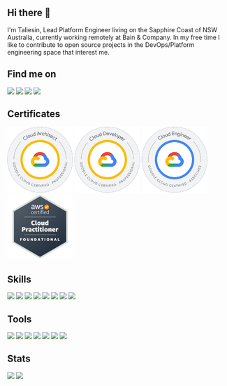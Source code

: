 ## Hi there 👋

I'm Taliesin, Lead Platform Engineer living on the Sapphire Coast of NSW Australia, currently working remotely at Bain & Company. In my free time I like to contribute to open source projects in the DevOps/Platform engineering space that interest me.

## Find me on

[![](https://img.shields.io/badge/Discord-grey.svg?labelColor=7289DA&logo=Discord&style=for-the-badge&logoColor=white)](https://discord.com/users/175849363212468224)
[![](https://img.shields.io/badge/GitLab-grey.svg?labelColor=FC6D26&logo=GitLab&style=for-the-badge&logoColor=white)](https://gitlab.com/strongishllama)
[![](https://img.shields.io/badge/GitHub-grey.svg?labelColor=181717&logo=GitHub&style=for-the-badge&logoColor=white)](https://github.com/strongishllama)
[![](https://img.shields.io/badge/LinkedIn-grey?labelColor=0A66C2&logo=LinkedIn&style=for-the-badge&logoColor=white)](https://www.linkedin.com/in/taliesin-millhouse-00001)

## Certificates

[<img src="https://raw.githubusercontent.com/strongishllama/strongishllama/main/assets/google-certified-professional-cloud-architect.png" height="150px">](https://www.credential.net/9304338f-fac9-4663-b80f-97a7de76c9db)
[<img src="https://raw.githubusercontent.com/strongishllama/strongishllama/main/assets/google-certified-professional-cloud-developer.png" height="150px">](https://www.credential.net/84cd894b-71e5-4952-8de8-b2a03f3b4acb)
[<img src="https://raw.githubusercontent.com/strongishllama/strongishllama/main/assets/google-certified-associate-cloud-engineer.png" height="150px">](https://www.credential.net/e911568a-7466-47d2-a129-01ecc41dc9c4)
[<img src="https://raw.githubusercontent.com/strongishllama/strongishllama/main/assets/aws-certified-cloud-practitioner.png" height="150px">](https://www.credly.com/badges/aaa06788-4a2e-4d00-9d5c-b116fd67bd3a)

## Skills

![](https://img.shields.io/badge/Amazon%20Web%20Services%20(AWS)-grey?labelColor=FF9900&logo=Amazon&style=for-the-badge&logoColor=white)
![](https://img.shields.io/badge/Google%20Cloud%20Platform%20(GCP)-grey?labelColor=4285F4&logo=GoogleCloud&style=for-the-badge&logoColor=white)
![](https://img.shields.io/badge/Terraform-grey?labelColor=7B42BC&logo=Terraform&style=for-the-badge&logoColor=white)
![](https://img.shields.io/badge/GitHub%20Actions-grey?labelColor=2088FF&logo=GitHubActions&style=for-the-badge&logoColor=white)
![](https://img.shields.io/badge/Golang-grey?labelColor=00ADD8&logo=Go&style=for-the-badge&logoColor=white)
![](https://img.shields.io/badge/Typescript-grey?labelColor=3178C6&logo=Typescript&style=for-the-badge&logoColor=white)
![](https://img.shields.io/badge/PHP-grey?labelColor=777BB4&logo=PHP&style=for-the-badge&logoColor=white)
![](https://img.shields.io/badge/Vue.js-grey?labelColor=4FC08D&logo=Vue.js&style=for-the-badge&logoColor=white)

## Tools

![](https://img.shields.io/badge/Git-grey?labelColor=F05032&logo=Git&style=for-the-badge&logoColor=white)
![](https://img.shields.io/badge/GitLab-grey?labelColor=FC6D26&logo=GitLab&style=for-the-badge&logoColor=white)
![](https://img.shields.io/badge/GitHub-grey?labelColor=181717&logo=GitHub&style=for-the-badge&logoColor=white)
![](https://img.shields.io/badge/linux-grey?labelColor=FCC624&logo=Linux&style=for-the-badge&logoColor=white)
![](https://img.shields.io/badge/macOS-grey?labelColor=000000&logo=macos&style=for-the-badge&logoColor=white)
![](https://img.shields.io/badge/Neovim-grey?labelColor=00b952&logo=Neovim&style=for-the-badge&logoColor=white)
![](https://img.shields.io/badge/Visual%20Studio%20Code-grey?labelColor=007ACC&logo=VisualStudioCode&style=for-the-badge&logoColor=white)

## Stats

![](https://gitlab-readme-stats.vercel.app/api?username=strongishllama&show_icons=true&count_private=true&text_color=E5289E&bg_color=2B213A&title_color=FFFFFF&icon_color=EF8539)
![](https://github-readme-stats.vercel.app/api?username=strongishllama&show_icons=true&count_private=true&theme=synthwave)
